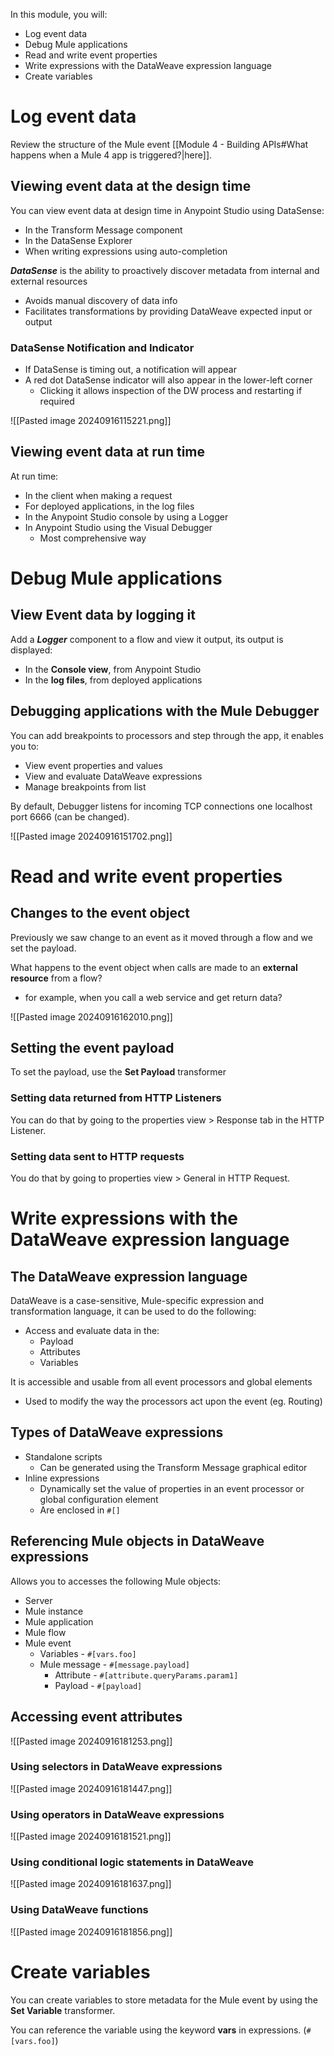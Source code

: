 In this module, you will:
- Log event data
- Debug Mule applications
- Read and write event properties
- Write expressions with the DataWeave expression language
- Create variables

# Log event data

Review the structure of the Mule event [[Module 4 - Building APIs#What happens when a Mule 4 app is triggered?|here]]. 

## Viewing event data at the design time

You can view event data at design time in Anypoint Studio using DataSense:
- In the Transform Message component
- In the DataSense Explorer
- When writing expressions using auto-completion

***DataSense*** is the ability to proactively discover metadata from internal and external resources
- Avoids manual discovery of data info
- Facilitates transformations by providing DataWeave expected input or output

### DataSense Notification and Indicator

- If DataSense is timing out, a notification will appear
- A red dot DataSense indicator will also appear in the lower-left corner
	- Clicking it allows inspection of the DW process and restarting if required

![[Pasted image 20240916115221.png]]

## Viewing event data at run time

At run time:
- In the client when making a request
- For deployed applications, in the log files
- In the Anypoint Studio console by using a Logger
- In Anypoint Studio using the Visual Debugger
	- Most comprehensive way


# Debug Mule applications
## View Event data by logging it

Add a ***Logger*** component to a flow and view it output, its output is displayed:
- In the **Console view**, from Anypoint Studio
- In the **log files**, from deployed applications

## Debugging applications with the Mule Debugger

You can add breakpoints to processors and step through the app, it enables you to:
- View event properties and values
- View and evaluate DataWeave expressions
- Manage breakpoints from list

By default, Debugger listens for incoming TCP connections one localhost port 6666 (can be changed).

![[Pasted image 20240916151702.png]]

# Read and write event properties

## Changes to the event object

Previously we saw change to an event as it moved through a flow and we set the payload.

What happens to the event object when calls are made to an **external resource** from a flow?
- for example, when you call a web service and get return data?

![[Pasted image 20240916162010.png]]

## Setting the event payload

To set the payload, use the **Set Payload** transformer

### Setting data returned from HTTP Listeners

You can do that by going to the properties view > Response tab in the HTTP Listener.

### Setting data sent to HTTP requests

You do that by going to properties view > General in HTTP Request.



# Write expressions with the DataWeave expression language

## The DataWeave expression language

DataWeave is a case-sensitive, Mule-specific expression and transformation language, it can be used to do the following:
- Access and evaluate data in the:
	- Payload
	- Attributes
	- Variables 

It is accessible and usable from all event processors and global elements
- Used to modify the way the processors act upon the event (eg. Routing)

## Types of DataWeave expressions

- Standalone scripts
	- Can be generated using the Transform Message graphical editor
- Inline expressions
	- Dynamically set the value of properties in an event processor or global configuration element
	- Are enclosed in `#[]`

## Referencing Mule objects in DataWeave expressions

Allows you to accesses the following Mule objects:
- Server
- Mule instance
- Mule application
- Mule flow
- Mule event
	- Variables - `#[vars.foo]`
	- Mule message - `#[message.payload]`
		- Attribute - `#[attribute.queryParams.param1]`
		- Payload - `#[payload]`

## Accessing event attributes

![[Pasted image 20240916181253.png]]

### Using selectors in DataWeave expressions

![[Pasted image 20240916181447.png]]

### Using operators in DataWeave expressions

![[Pasted image 20240916181521.png]]
### Using conditional logic statements in DataWeave 

![[Pasted image 20240916181637.png]]

### Using DataWeave functions

![[Pasted image 20240916181856.png]]

# Create variables

You can create variables to store metadata for the Mule event by using the **Set Variable** transformer. 

You can reference the variable using the keyword **vars** in expressions. (`#[vars.foo]`)

